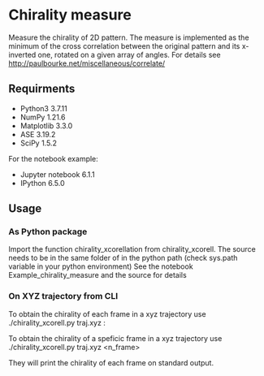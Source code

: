 # Chirality measure

Measure the chirality of 2D pattern. 
The measure is implemented as the minimum of the cross correlation between the original pattern and its x-inverted one, rotated on a given array of angles.
For details see http://paulbourke.net/miscellaneous/correlate/

## Requirments

- Python3 3.7.11
- NumPy 1.21.6
- Matplotlib 3.3.0
- ASE 3.19.2
- SciPy 1.5.2

For the notebook example:
- Jupyter notebook 6.1.1
- IPython 6.5.0 

## Usage

### As Python package
Import the function chirality_xcorellation from chirality_xcorell.
The source needs to be in the same folder of in the python path (check sys.path variable in your python environment)
See the notebook Example_chirality_measure and the source for details

### On XYZ trajectory from CLI
To obtain the chirality of each frame in a xyz trajectory use
./chirality_xcorell.py traj.xyz :

To obtain the chirality of a speficic frame in a xyz trajectory use
./chirality_xcorell.py traj.xyz <n_frame>

They will print the chirality of each frame on standard output.
